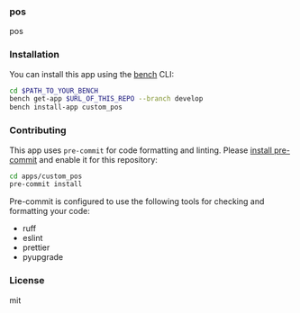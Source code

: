 ### pos

pos

### Installation

You can install this app using the [bench](https://github.com/frappe/bench) CLI:

```bash
cd $PATH_TO_YOUR_BENCH
bench get-app $URL_OF_THIS_REPO --branch develop
bench install-app custom_pos
```

### Contributing

This app uses `pre-commit` for code formatting and linting. Please [install pre-commit](https://pre-commit.com/#installation) and enable it for this repository:

```bash
cd apps/custom_pos
pre-commit install
```

Pre-commit is configured to use the following tools for checking and formatting your code:

- ruff
- eslint
- prettier
- pyupgrade

### License

mit
